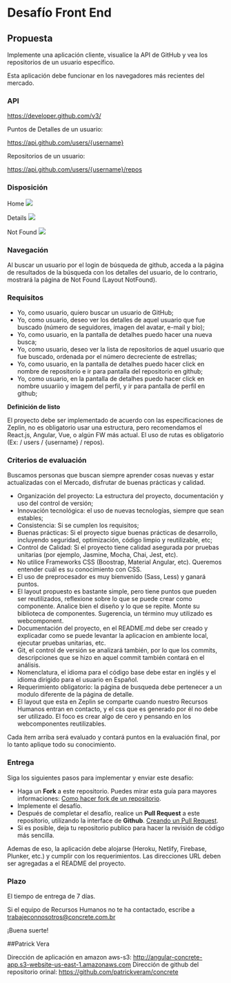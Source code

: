 ﻿# Desafío Front End

## Propuesta

Implemente una aplicación cliente, visualice la API de GitHub y vea los repositorios de un usuario específico.

Esta aplicación debe funcionar en los navegadores más recientes del mercado.

### API

https://developer.github.com/v3/

Puntos de Detalles de un usuario:

https://api.github.com/users/{username}

Repositorios de un usuario:

https://api.github.com/users/{username}/repos

### Disposición

Home
<img src="./img/home.png">

Details
<img src="./img/details.png">

Not Found
<img src="./img/notfound.png">

### Navegación

Al buscar un usuario por el login de búsqueda de github, acceda a la página de resultados de la búsqueda con los detalles del usuario, de lo contrario, mostrará la página de Not Found (Layout NotFound).

### Requisitos

- Yo, como usuario, quiero buscar un usuario de GitHub;
- Yo, como usuario, deseo ver los detalles de aquel usuario que fue buscado (número de seguidores, imagen del avatar, e-mail y bio);
- Yo, como usuario, en la pantalla de detalhes puedo hacer una nueva busca;
- Yo, como usuario, deseo ver la lista de repositorios de aquel usuario que fue buscado, ordenada por el número decreciente de estrellas;
- Yo, como usuario, en la pantalla de detalhes puedo hacer click en nombre de repositorio e ir para pantalla del repositorio en github;
- Yo, como usuario, en la pantalla de detalhes puedo hacer click en nombre usuariio y imagem del perfil, y ir para pantalla de perfil en github;

**Definición de listo**

El proyecto debe ser implementado de acuerdo con las especificaciones de Zeplin, no es obligatorio usar una estructura, pero recomendamos el React.js, Angular, Vue, o algún FW más actual. El uso de rutas es obligatorio (Ex: / users / {username} / repos).

### Criterios de evaluación

Buscamos personas que buscan siempre aprender cosas nuevas y estar actualizadas con el Mercado, disfrutar de buenas prácticas y calidad.

- Organización del proyecto: La estructura del proyecto, documentación y uso del control de versión;
- Innovación tecnológica: el uso de nuevas tecnologías, siempre que sean estables;
- Consistencia: Si se cumplen los requisitos;
- Buenas prácticas: Si el proyecto sigue buenas prácticas de desarrollo, incluyendo seguridad, optimización, código limpio y reutilizable, etc;
- Control de Calidad: Si el proyecto tiene calidad asegurada por pruebas unitarias (por ejemplo, Jasmine, Mocha, Chai, Jest, etc).
- No utilice Frameworks CSS (Boostrap, Material Angular, etc). Queremos entender cuál es su conocimiento con CSS.
- El uso de preprocesador es muy bienvenido (Sass, Less) y ganará puntos.
- El layout propuesto es bastante simple, pero tiene puntos que pueden ser reutilizados, reflexione sobre lo que se puede crear como componente. Analice bien el diseño y lo que se repite. Monte su biblioteca de componentes. Sugerencia, un término muy utilizado es webcomponent.
- Documentación del proyecto, en el README.md debe ser creado y explicadar como se puede levantar la aplicacion en ambiente local, ejecutar pruebas unitarias, etc.
- Git, el control de versión se analizará también, por lo que los commits, descripciones que se hizo en aquel commit también contará en el análisis.
- Nomenclatura, el idioma para el código base debe estar en inglés y el idioma dirigido para el usuario en Español.
- Requerimiento obligatorio: la página de busqueda debe pertenecer a un modulo diferente de la página de detalle.
- El layout que esta en Zeplin se comparte cuando nuestro Recursos Humanos entran en contacto, y el css que es generado por él no debe ser utilizado. El foco es crear algo de cero y pensando en los webcomponentes reutilizables.

Cada ítem arriba será evaluado y contará puntos en la evaluación final, por lo tanto aplique todo su conocimiento.

### Entrega

Siga los siguientes pasos para implementar y enviar este desafío:
- Haga un **Fork** a este repositorio. Puedes mirar esta guía para mayores informaciones: [Como hacer fork de un repositorio](https://help.github.com/en/articles/fork-a-repo).
- Implemente el desafío.
- Después de completar el desafío, realice un **Pull Request** a este repositorio, utilizando la interface de **Github**. [Creando un Pull Request](https://help.github.com/en/articles/creating-a-pull-request-from-a-fork).
- Si es posible, deja tu repositorio publico para hacer la revisión de código más sencilla.

Ademas de eso, la aplicación debe alojarse (Heroku, Netlify, Firebase, Plunker, etc.) y cumplir con los requerimientos. Las direcciones URL deben ser agregadas a el README del proyecto.

### Plazo

El tiempo de entrega de 7 días.

Si el equipo de Recursos Humanos no te ha contactado, escribe a trabajeconnosotros@concrete.com.br

¡Buena suerte!


##Patrick Vera

Dirección de aplicación en amazon aws-s3: http://angular-concrete-app.s3-website-us-east-1.amazonaws.com
Dirección de github del repositorio orinal: https://github.com/patrickveram/concrete
